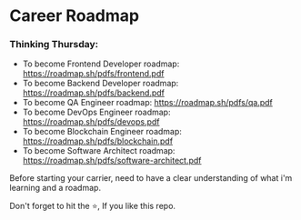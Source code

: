 # Career Roadmap

### Thinking Thursday:

- To become Frontend Developer roadmap: https://roadmap.sh/pdfs/frontend.pdf
- To become Backend Developer roadmap: https://roadmap.sh/pdfs/backend.pdf
- To become QA Engineer roadmap: https://roadmap.sh/pdfs/qa.pdf
- To become DevOps Engineer roadmap: https://roadmap.sh/pdfs/devops.pdf
- To become Blockchain Engineer roadmap: https://roadmap.sh/pdfs/blockchain.pdf
- To become Software Architect roadmap: https://roadmap.sh/pdfs/software-architect.pdf

Before starting your carrier, need to have a clear understanding of what i'm learning and a roadmap.

Don't forget to hit the :star:, If you like this repo.
